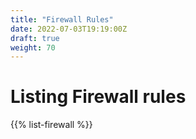 ```yaml
---
title: "Firewall Rules"
date: 2022-07-03T19:19:00Z
draft: true
weight: 70
---
```

# Listing Firewall rules

{{% list-firewall %}}
